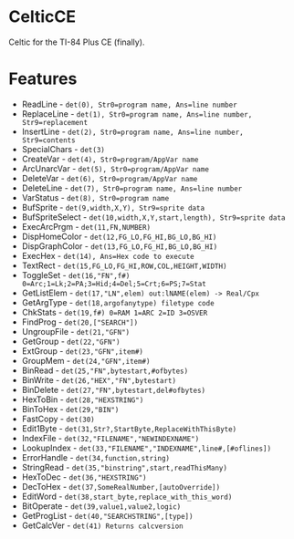 # CelticCE
Celtic for the TI-84 Plus CE (finally).

# Features
- ReadLine - `det(0), Str0=program name, Ans=line number`
- ReplaceLine - `det(1), Str0=program name, Ans=line number, Str9=replacement`
- InsertLine - `det(2), Str0=program name, Ans=line number, Str9=contents`
- SpecialChars - `det(3)`
- CreateVar - `det(4), Str0=program/AppVar name`
- ArcUnarcVar - `det(5), Str0=program/AppVar name`
- DeleteVar - `det(6), Str0=program/AppVar name`
- DeleteLine - `det(7), Str0=program name, Ans=line number`
- VarStatus - `det(8), Str0=program name`
- BufSprite - `det(9,width,X,Y), Str9=sprite data`
- BufSpriteSelect - `det(10,width,X,Y,start,length), Str9=sprite data`
- ExecArcPrgm - `det(11,FN,NUMBER)`
- DispHomeColor - `det(12,FG_LO,FG_HI,BG_LO,BG_HI)`
- DispGraphColor - `det(13,FG_LO,FG_HI,BG_LO,BG_HI)`
- ExecHex - `det(14), Ans=Hex code to execute`
- TextRect - `det(15,FG_LO,FG_HI,ROW,COL,HEIGHT,WIDTH)`
- ToggleSet - `det(16,"FN",f#) 0=Arc;1=Lk;2=PA;3=Hid;4=Del;5=Crt;6=PS;7=Stat`
- GetListElem - `det(17,"LN",elem) out:lNAME(elem) -> Real/Cpx`
- GetArgType - `det(18,argofanytype) filetype code`
- ChkStats - `det(19,f#) 0=RAM 1=ARC 2=ID 3=OSVER`
- FindProg - `det(20,["SEARCH"])`
- UngroupFile - `det(21,"GFN")`
- GetGroup - `det(22,"GFN")`
- ExtGroup - `det(23,"GFN",item#)`
- GroupMem - `det(24,"GFN",item#)`
- BinRead - `det(25,"FN",bytestart,#ofbytes)`
- BinWrite - `det(26,"HEX","FN",bytestart)`
- BinDelete - `det(27,"FN",bytestart,del#ofbytes)`
- HexToBin - `det(28,"HEXSTRING")`
- BinToHex - `det(29,"BIN")`
- FastCopy - `det(30)`
- Edit1Byte - `det(31,Str?,StartByte,ReplaceWithThisByte)`
- IndexFile - `det(32,"FILENAME","NEWINDEXNAME")`
- LookupIndex - `det(33,"FILENAME","INDEXNAME",line#,[#oflines])`
- ErrorHandle - `det(34,function,string)`
- StringRead - `det(35,"binstring",start,readThisMany)`
- HexToDec - `det(36,"HEXSTRING")`
- DecToHex - `det(37,SomeRealNumber,[autoOverride])`
- EditWord - `det(38,start_byte,replace_with_this_word)`
- BitOperate - `det(39,value1,value2,logic)`
- GetProgList - `det(40,"SEARCHSTRING",[type])`
- GetCalcVer - `det(41) Returns calcversion`
